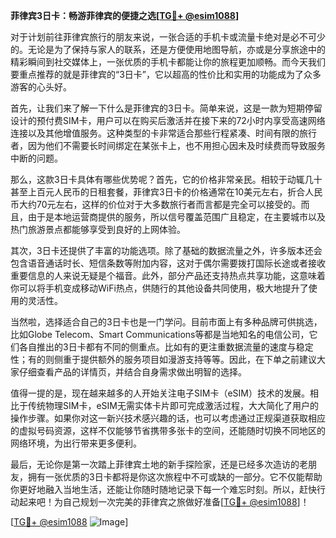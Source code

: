 **菲律宾3日卡：畅游菲律宾的便捷之选[[TG💪+ @esim1088](https://t.me/s/esim1088)]**

对于计划前往菲律宾旅行的朋友来说，一张合适的手机卡或流量卡绝对是必不可少的。无论是为了保持与家人的联系，还是方便使用地图导航，亦或是分享旅途中的精彩瞬间到社交媒体上，一张优质的手机卡都能让你的旅程更加顺畅。而今天我们要重点推荐的就是菲律宾的“3日卡”，它以超高的性价比和实用的功能成为了众多游客的心头好。

首先，让我们来了解一下什么是菲律宾的3日卡。简单来说，这是一款为短期停留设计的预付费SIM卡，用户可以在购买后激活并在接下来的72小时内享受高速网络连接以及其他增值服务。这种类型的卡非常适合那些行程紧凑、时间有限的旅行者，因为他们不需要长时间绑定在某张卡上，也不用担心因未及时续费而导致服务中断的问题。

那么，这款3日卡具体有哪些优势呢？首先，它的价格非常亲民。相较于动辄几十甚至上百元人民币的日租套餐，菲律宾3日卡的价格通常在10美元左右，折合人民币大约70元左右，这样的价位对于大多数旅行者而言都是完全可以接受的。而且，由于是本地运营商提供的服务，所以信号覆盖范围广且稳定，在主要城市以及热门旅游景点都能够享受到良好的上网体验。

其次，3日卡还提供了丰富的功能选项。除了基础的数据流量之外，许多版本还会包含语音通话时长、短信条数等附加内容，这对于偶尔需要拨打国际长途或者接收重要信息的人来说无疑是个福音。此外，部分产品还支持热点共享功能，这意味着你可以将手机变成移动WiFi热点，供随行的其他设备共同使用，极大地提升了使用的灵活性。

当然啦，选择适合自己的3日卡也是一门学问。目前市面上有多种品牌可供挑选，比如Globe Telecom、Smart Communications等都是当地知名的电信公司，它们各自推出的3日卡都有不同的侧重点。比如有的更注重数据流量的速度与稳定性；有的则侧重于提供额外的服务项目如漫游支持等等。因此，在下单之前建议大家仔细查看产品的详情页，并结合自身需求做出明智的选择。

值得一提的是，现在越来越多的人开始关注电子SIM卡（eSIM）技术的发展。相比于传统物理SIM卡，eSIM无需实体卡片即可完成激活过程，大大简化了用户的操作步骤。如果你对这一新兴技术感兴趣的话，也可以考虑通过正规渠道获取相应的虚拟号码资源，这样不仅能够节省携带多张卡的空间，还能随时切换不同地区的网络环境，为出行带来更多便利。

最后，无论你是第一次踏上菲律宾土地的新手探险家，还是已经多次造访的老朋友，拥有一张优质的3日卡都将是你这次旅程中不可或缺的一部分。它不仅能帮助你更好地融入当地生活，还能让你随时随地记录下每一个难忘时刻。所以，赶快行动起来吧！为自己规划一次完美的菲律宾之旅做好准备[[TG💪+ @esim1088](https://t.me/s/esim1088)]！

[[TG💪+ @esim1088](https://t.me/s/esim1088) ![Image](https://i.postimg.cc/4NQfJmqS/Snipaste-2025-05-13-00-14-12.png)]